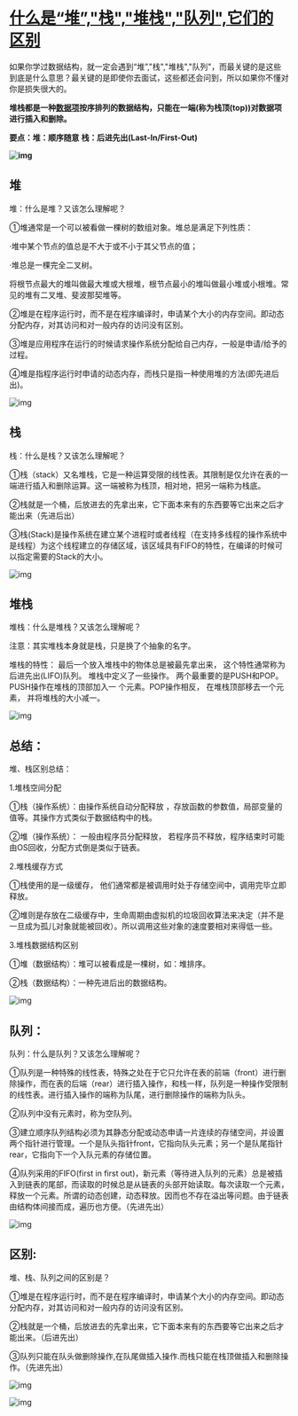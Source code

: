 # [什么是“堆”,"栈","堆栈","队列",它们的区别](https://www.cnblogs.com/guoxiaoyan/p/8664150.html)

如果你学过数据结构，就一定会遇到“堆”,"栈","堆栈","队列"，而最关键的是这些到底是什么意思？最关键的是即使你去面试，这些都还会问到，所以如果你不懂对你是损失很大的。

**堆栈都是一种[数据项](http://baike.sogou.com/v452927.htm)按序排列的数据结构，只能在一端(称为栈顶(top))对数据项进行插入和删除。**

**要点：堆：顺序随意**    **栈：后进先出(Last-In/First-Out)**

**![img](https://images2018.cnblogs.com/blog/1308093/201803/1308093-20180328152800878-1759144630.png)**

 

##  堆  

堆：什么是堆？又该怎么理解呢？

①堆通常是一个可以被看做一棵树的数组对象。堆总是满足下列性质：

 

  ·堆中某个节点的值总是不大于或不小于其父节点的值；

 

  ·堆总是一棵完全二叉树。

 

将根节点最大的堆叫做最大堆或大根堆，根节点最小的堆叫做最小堆或小根堆。常见的堆有二叉堆、斐波那契堆等。

②堆是在程序运行时，而不是在程序编译时，申请某个大小的内存空间。即动态分配内存，对其访问和对一般内存的访问没有区别。

③堆是应用程序在运行的时候请求操作系统分配给自己内存，一般是申请/给予的过程。

④堆是指程序运行时申请的动态内存，而栈只是指一种使用堆的方法(即先进后出)。

![img](https://images2018.cnblogs.com/blog/1308093/201803/1308093-20180328152928283-1458291999.png)

 

## 栈 

栈：什么是栈？又该怎么理解呢？

①栈（stack）又名堆栈，它是一种运算受限的线性表。其限制是仅允许在表的一端进行插入和删除运算。这一端被称为栈顶，相对地，把另一端称为栈底。

②栈就是一个桶，后放进去的先拿出来，它下面本来有的东西要等它出来之后才能出来（先进后出）

③栈(Stack)是操作系统在建立某个进程时或者线程（在支持多线程的操作系统中是线程）为这个线程建立的存储区域，该区域具有FIFO的特性，在编译的时候可以指定需要的Stack的大小。

![img](https://images2018.cnblogs.com/blog/1308093/201803/1308093-20180328153013201-1156246616.png)

## 堆栈  

堆栈：什么是堆栈？又该怎么理解呢？

注意：其实堆栈本身就是栈，只是换了个抽象的名字。

堆栈的特性： 最后一个放入堆栈中的物体总是被最先拿出来， 这个特性通常称为后进先出(LIFO)队列。 堆栈中定义了一些操作。 两个最重要的是PUSH和POP。 PUSH操作在堆栈的顶部加入一 个元素。POP操作相反， 在堆栈顶部移去一个元素， 并将堆栈的大小减一。

 

![img](https://images2018.cnblogs.com/blog/1308093/201803/1308093-20180328153049383-817765669.png)

 

## 总结：

堆、栈区别总结：

 

1.堆栈空间分配

 

 ①栈（操作系统）：由操作系统自动分配释放 ，存放函数的参数值，局部变量的值等。其操作方式类似于数据结构中的栈。

 ②堆（操作系统）： 一般由程序员分配释放， 若程序员不释放，程序结束时可能由OS回收，分配方式倒是类似于链表。

2.堆栈缓存方式

 

①栈使用的是一级缓存， 他们通常都是被调用时处于存储空间中，调用完毕立即释放。

②堆则是存放在二级缓存中，生命周期由虚拟机的垃圾回收算法来决定（并不是一旦成为孤儿对象就能被回收）。所以调用这些对象的速度要相对来得低一些。

3.堆栈数据结构区别

 

①堆（数据结构）：堆可以被看成是一棵树，如：堆排序。

②栈（数据结构）：一种先进后出的数据结构。

 

 ![img](https://images2018.cnblogs.com/blog/1308093/201803/1308093-20180328153151707-229802975.png)

 

## 队列：

队列：什么是队列？又该怎么理解呢？

①队列是一种特殊的线性表，特殊之处在于它只允许在表的前端（front）进行删除操作，而在表的后端（rear）进行插入操作，和栈一样，队列是一种操作受限制的线性表。进行插入操作的端称为队尾，进行删除操作的端称为队头。

②队列中没有元素时，称为空队列。

③建立顺序队列结构必须为其静态分配或动态申请一片连续的存储空间，并设置两个指针进行管理。一个是队头指针front，它指向队头元素；另一个是队尾指针rear，它指向下一个入队元素的存储位置。

④队列采用的FIFO(first in first out)，新元素（等待进入队列的元素）总是被插入到链表的尾部，而读取的时候总是从链表的头部开始读取。每次读取一个元素，释放一个元素。所谓的动态创建，动态释放。因而也不存在溢出等问题。由于链表由结构体间接而成，遍历也方便。（先进先出）

 ![img](https://images2018.cnblogs.com/blog/1308093/201803/1308093-20180328153408473-245621412.png)

 

## 区别: 

堆、栈、队列之间的区别是？

①堆是在程序运行时，而不是在程序编译时，申请某个大小的内存空间。即动态分配内存，对其访问和对一般内存的访问没有区别。

②栈就是一个桶，后放进去的先拿出来，它下面本来有的东西要等它出来之后才能出来。（后进先出）

③队列只能在队头做删除操作,在队尾做插入操作.而栈只能在栈顶做插入和删除操作。（先进先出）

![img](https://images2018.cnblogs.com/blog/1308093/201803/1308093-20180328153434044-982202731.png)

![img](https://images2018.cnblogs.com/blog/1308093/201803/1308093-20180328153508171-543933965.png)